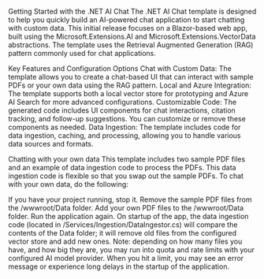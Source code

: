 Getting Started with the .NET AI Chat 
The .NET AI Chat template is designed to help you quickly build an AI-powered chat application to start chatting with custom data. This initial release focuses on a Blazor-based web app, built using the Microsoft.Extensions.AI and Microsoft.Extensions.VectorData abstractions. The template uses the Retrieval Augmented Generation (RAG) pattern commonly used for chat applications.

Key Features and Configuration Options
Chat with Custom Data: The template allows you to create a chat-based UI that can interact with sample PDFs or your own data using the RAG pattern.
Local and Azure Integration: The template supports both a local vector store for prototyping and Azure AI Search for more advanced configurations.
Customizable Code: The generated code includes UI components for chat interactions, citation tracking, and follow-up suggestions. You can customize or remove these components as needed.
Data Ingestion: The template includes code for data ingestion, caching, and processing, allowing you to handle various data sources and formats.

Chatting with your own data
This template includes two sample PDF files and an example of data ingestion code to process the PDFs. This data ingestion code is flexible so that you swap out the sample PDFs. To chat with your own data, do the following:

If you have your project running, stop it.
Remove the sample PDF files from the /wwwroot/Data folder.
Add your own PDF files to the /wwwroot/Data folder.
Run the application again.
On startup of the app, the data ingestion code (located in /Services/Ingestion/DataIngestor.cs) will compare the contents of the Data folder; it will remove old files from the configured vector store and add new ones. Note: depending on how many files you have, and how big they are, you may run into quota and rate limits with your configured AI model provider. When you hit a limit, you may see an error message or experience long delays in the startup of the application. 
